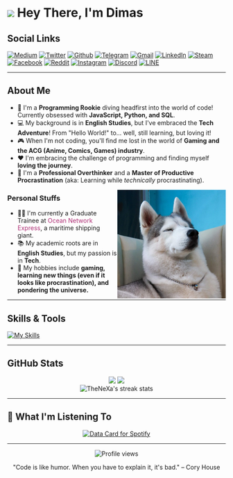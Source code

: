 # <img src="https://raw.githubusercontent.com/iampavangandhi/iampavangandhi/master/gifs/Hi.gif" width="30px"> Hey There, I'm Dimas

## Social Links

[![Medium](https://img.shields.io/badge/Medium-black?style=for-the-badge&logo=medium&logoColor=white&link=https://medium.com/@dimasalif5)](https://medium.com/@dimasalif5)
[![Twitter](https://img.shields.io/badge/Twitter-1DA1F2?style=for-the-badge&logo=twitter&logoColor=white&link=https://twitter.com/NeXa_303)](https://twitter.com/NeXa_303)
[![Github](https://img.shields.io/badge/GitHub-181717?style=for-the-badge&logo=github&logoColor=white&link=https://github.com/TheNeXa)](https://github.com/TheNeXa)
[![Telegram](https://img.shields.io/badge/Telegram-2CA5E0?style=for-the-badge&logo=telegram&logoColor=white&link=https://t.me/NeXa303)](https://t.me/NeXa303)
[![Gmail](https://img.shields.io/badge/Gmail-D14836?style=for-the-badge&logo=gmail&logoColor=white)](mailto:dimasalif5@gmail.com)
[![LinkedIn](https://img.shields.io/badge/LinkedIn-0077B5?style=for-the-badge&logo=linkedin&logoColor=white&link=https://www.linkedin.com/in/dimas-alif/)](https://www.linkedin.com/in/dimas-alif/)
[![Steam](https://img.shields.io/badge/Steam-000000?style=for-the-badge&logo=steam&logoColor=white&link=https://steamcommunity.com/id/thenexas/)](https://steamcommunity.com/id/thenexas/)
[![Facebook](https://img.shields.io/badge/Facebook-1877F2?style=for-the-badge&logo=facebook&logoColor=white&link=https://www.facebook.com/Dimas.KeNtobi)](https://www.facebook.com/Dimas.KeNtobi)
[![Reddit](https://img.shields.io/badge/Reddit-FF4500?style=for-the-badge&logo=reddit&logoColor=white&link=https://www.reddit.com/u/TheNeXa)](https://www.reddit.com/u/TheNeXa)
[![Instagram](https://img.shields.io/badge/Instagram-E4405F?style=for-the-badge&logo=instagram&logoColor=white&link=https://www.instagram.com/dimski__/)](https://www.instagram.com/dimski__/)
[![Discord](https://img.shields.io/badge/Discord-5865F2?style=for-the-badge&logo=discord&logoColor=white&link=https://discord.gg/W2pGkq3MzF)](https://discord.gg/W2pGkq3MzF)
[![LINE](https://img.shields.io/badge/LINE-00C300?style=for-the-badge&logo=line&logoColor=white&link=https://line.me/R/ti/p/nexa303)](https://line.me/R/ti/p/nexa303)

---

## About Me

-   🌱 I'm a **Programming Rookie** diving headfirst into the world of code! Currently obsessed with **JavaScript, Python, and SQL**.
-   💻 My background is in **English Studies**, but I've embraced the **Tech Adventure**! From "Hello World!" to... well, still learning, but loving it!
-   🎮 When I'm not coding, you'll find me lost in the world of **Gaming and the ACG (Anime, Comics, Games) industry**.
-   ❤️ I'm embracing the challenge of programming and finding myself **loving the journey**.
-   💼 I'm a **Professional Overthinker** and a **Master of Productive Procrastination** (aka: Learning while *technically* procrastinating).

<img align="right" alt="Dimas" width="250px" src="https://raw.githubusercontent.com/TheNeXa/TheNeXa/refs/heads/main/cute-dogo.jpg" />

### Personal Stuffs

-   👨‍💼 I'm currently a Graduate Trainee at <span style="color: #ae2f75;">Ocean Network Express</span>, a maritime shipping giant.
-   📚 My academic roots are in **English Studies**, but my passion is in **Tech**.
-   🤔 My hobbies include **gaming, learning new things (even if it looks like procrastination), and pondering the universe.**

---

## Skills & Tools

[![My Skills](https://skillicons.dev/icons?i=js,python,mysql,git,vscode,html,css)](https://skillicons.dev)

---

## GitHub Stats

<div align="center">
  <img height="180em" src="https://github-readme-stats.vercel.app/api?username=TheNeXa&count_private=true&show_icons=true&theme=radical" />
  <img height="180em" src="https://github-readme-stats.vercel.app/api/top-langs/?username=TheNeXa&layout=compact&theme=radical" />
</div>

<div align="center">
  <img src="https://github-readme-streak-stats.herokuapp.com/?user=TheNeXa&theme=radical" alt="TheNeXa's streak stats" />
</div>

---

## 🎵 What I'm Listening To

<div align="center">
  <a href="https://data-card-for-spotify.herokuapp.com/card?user_id=21hs4w5ry3woihyswa4oovzta">
    <img src="https://data-card-for-spotify.herokuapp.com/api/card?user_id=21hs4w5ry3woihyswa4oovzta" alt="Data Card for Spotify">
  </a>
</div>

---

<div align="center">
  <img src="https://komarev.com/ghpvc/?username=TheNeXa&color=blueviolet" alt="Profile views">
  <p>"Code is like humor. When you have to explain it, it's bad." – Cory House</p>
</div>
